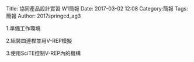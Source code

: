 Title: 協同產品設計實習  W1簡報
Date: 2017-03-02 12:08
Category:簡報
Tags:簡報
Author: 2017springcd_ag3



<!-- PELICAN_END_SUMMARY -->

<p1>1.準備工作環境</p1>	

<p2>2.組裝四連桿並用V-REP模擬</p2>

<p3>3.使用SciTE控制V-REP內的機構</p3>



